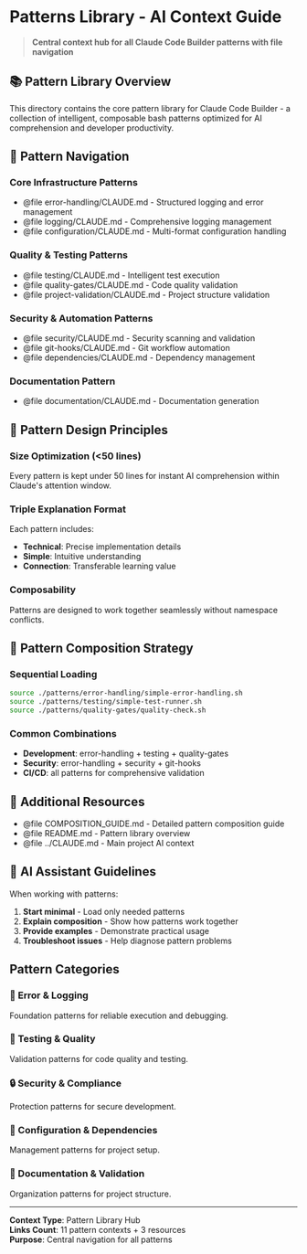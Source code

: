 # Patterns Library - AI Context Guide

> **Central context hub for all Claude Code Builder patterns with file navigation**

## 📚 Pattern Library Overview

This directory contains the core pattern library for Claude Code Builder - a collection of intelligent, composable bash patterns optimized for AI comprehension and developer productivity.

## 🔗 Pattern Navigation

### Core Infrastructure Patterns
- @file error-handling/CLAUDE.md - Structured logging and error management
- @file logging/CLAUDE.md - Comprehensive logging management
- @file configuration/CLAUDE.md - Multi-format configuration handling

### Quality & Testing Patterns
- @file testing/CLAUDE.md - Intelligent test execution
- @file quality-gates/CLAUDE.md - Code quality validation
- @file project-validation/CLAUDE.md - Project structure validation

### Security & Automation Patterns
- @file security/CLAUDE.md - Security scanning and validation
- @file git-hooks/CLAUDE.md - Git workflow automation
- @file dependencies/CLAUDE.md - Dependency management

### Documentation Pattern
- @file documentation/CLAUDE.md - Documentation generation

## 🎯 Pattern Design Principles

### Size Optimization (<50 lines)
Every pattern is kept under 50 lines for instant AI comprehension within Claude's attention window.

### Triple Explanation Format
Each pattern includes:
- **Technical**: Precise implementation details
- **Simple**: Intuitive understanding
- **Connection**: Transferable learning value

### Composability
Patterns are designed to work together seamlessly without namespace conflicts.

## 🔄 Pattern Composition Strategy

### Sequential Loading
```bash
source ./patterns/error-handling/simple-error-handling.sh
source ./patterns/testing/simple-test-runner.sh
source ./patterns/quality-gates/quality-check.sh
```

### Common Combinations
- **Development**: error-handling + testing + quality-gates
- **Security**: error-handling + security + git-hooks
- **CI/CD**: all patterns for comprehensive validation

## 📖 Additional Resources

- @file COMPOSITION_GUIDE.md - Detailed pattern composition guide
- @file README.md - Pattern library overview
- @file ../CLAUDE.md - Main project AI context

## 🤖 AI Assistant Guidelines

When working with patterns:
1. **Start minimal** - Load only needed patterns
2. **Explain composition** - Show how patterns work together
3. **Provide examples** - Demonstrate practical usage
4. **Troubleshoot issues** - Help diagnose pattern problems

## Pattern Categories

### 🚨 Error & Logging
Foundation patterns for reliable execution and debugging.

### 🧪 Testing & Quality
Validation patterns for code quality and testing.

### 🔒 Security & Compliance
Protection patterns for secure development.

### 🔧 Configuration & Dependencies
Management patterns for project setup.

### 📝 Documentation & Validation
Organization patterns for project structure.

---

**Context Type**: Pattern Library Hub  
**Links Count**: 11 pattern contexts + 3 resources  
**Purpose**: Central navigation for all patterns